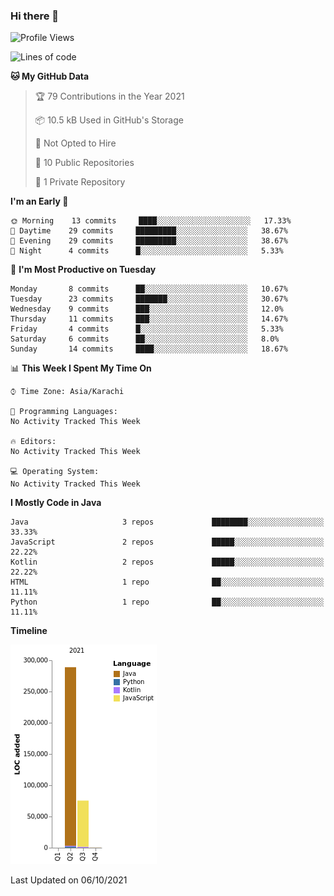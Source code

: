### Hi there 👋

<!--
**BilalJaved15/BilalJaved15** is a ✨ _special_ ✨ repository because its `README.md` (this file) appears on your GitHub profile.

Here are some ideas to get you started:

- 🔭 I’m currently working on ...
- 🌱 I’m currently learning ...
- 👯 I’m looking to collaborate on ...
- 🤔 I’m looking for help with ...
- 💬 Ask me about ...
- 📫 How to reach me: ...
- 😄 Pronouns: ...
- ⚡ Fun fact: ...
-->

<!--START_SECTION:waka-->
![Profile Views](http://img.shields.io/badge/Profile%20Views-7-blue)

![Lines of code](https://img.shields.io/badge/From%20Hello%20World%20I%27ve%20Written-364538%20lines%20of%20code-blue)

**🐱 My GitHub Data** 

> 🏆 79 Contributions in the Year 2021
 > 
> 📦 10.5 kB Used in GitHub's Storage 
 > 
> 🚫 Not Opted to Hire
 > 
> 📜 10 Public Repositories 
 > 
> 🔑 1 Private Repository 
 > 
**I'm an Early 🐤** 

```text
🌞 Morning    13 commits     ████░░░░░░░░░░░░░░░░░░░░░   17.33% 
🌆 Daytime    29 commits     █████████░░░░░░░░░░░░░░░░   38.67% 
🌃 Evening    29 commits     █████████░░░░░░░░░░░░░░░░   38.67% 
🌙 Night      4 commits      █░░░░░░░░░░░░░░░░░░░░░░░░   5.33%

```
📅 **I'm Most Productive on Tuesday** 

```text
Monday       8 commits      ██░░░░░░░░░░░░░░░░░░░░░░░   10.67% 
Tuesday      23 commits     ███████░░░░░░░░░░░░░░░░░░   30.67% 
Wednesday    9 commits      ███░░░░░░░░░░░░░░░░░░░░░░   12.0% 
Thursday     11 commits     ███░░░░░░░░░░░░░░░░░░░░░░   14.67% 
Friday       4 commits      █░░░░░░░░░░░░░░░░░░░░░░░░   5.33% 
Saturday     6 commits      ██░░░░░░░░░░░░░░░░░░░░░░░   8.0% 
Sunday       14 commits     ████░░░░░░░░░░░░░░░░░░░░░   18.67%

```


📊 **This Week I Spent My Time On** 

```text
⌚︎ Time Zone: Asia/Karachi

💬 Programming Languages: 
No Activity Tracked This Week

🔥 Editors: 
No Activity Tracked This Week

💻 Operating System: 
No Activity Tracked This Week

```

**I Mostly Code in Java** 

```text
Java                     3 repos             ████████░░░░░░░░░░░░░░░░░   33.33% 
JavaScript               2 repos             █████░░░░░░░░░░░░░░░░░░░░   22.22% 
Kotlin                   2 repos             █████░░░░░░░░░░░░░░░░░░░░   22.22% 
HTML                     1 repo              ██░░░░░░░░░░░░░░░░░░░░░░░   11.11% 
Python                   1 repo              ██░░░░░░░░░░░░░░░░░░░░░░░   11.11%

```


**Timeline**

![Chart not found](https://raw.githubusercontent.com/BilalJaved15/BilalJaved15/main/charts/bar_graph.png) 


 Last Updated on 06/10/2021
<!--END_SECTION:waka-->
